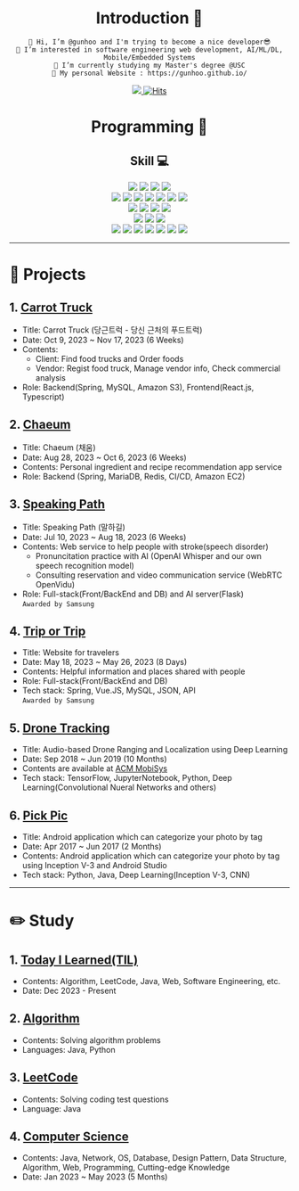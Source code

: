 <div align=center>
  
<!-- ![header](https://capsule-render.vercel.app/api?type=waving&color=auto&height=300&section=header&text=Gunhoo's%20Github&fontSize=50) -->
  
# Introduction :raised_hands:
  ```
👋 Hi, I’m @gunhoo and I'm trying to become a nice developer😎
👀 I’m interested in software engineering web development, AI/ML/DL, Mobile/Embedded Systems
🌱 I’m currently studying my Master's degree @USC
🧔 My personal Website : https://gunhoo.github.io/
  ```
<a href="mailto:gunhoo2016@gmail.com"><img src="https://img.shields.io/badge/Gmail-EA4335?style=flat&logo=Gmail&logoColor=white&link=mailto:gunhoo2016@gmail.com"/>
 [![Hits](https://hits.seeyoufarm.com/api/count/incr/badge.svg?url=https://github.com/gunhoo%2Fhit-counter&count_bg=skyblue&title_bg=black&icon=🖤&icon_color=black&title=❣️&edge_flat=false)](https://github.com/gunhoo)
 
  # Programming :muscle: 
  ## Skill :computer: 
<img src="https://img.shields.io/badge/Python-3776AB?style=flat&logo=Python&logoColor=white"/> <img src="https://img.shields.io/badge/Java-007396?style=flat&logo=openjdk&logoColor=white"/> <img src="https://img.shields.io/badge/JavaScript-F7DF1E?style=flat&logo=JavaScript&logoColor=white"/> <img src="https://img.shields.io/badge/TypeScript-007ACC?style=flat&logo=TypeScript&logoColor=white"/>
<br/>
<img src="https://img.shields.io/badge/Spring-6DB33F?style=flat&logo=Spring&logoColor=white"/> <img src="https://img.shields.io/badge/Spring Boot-6DB33F?style=flat&logo=Spring Boot&logoColor=white"/> <img src="https://img.shields.io/badge/Spring_Security-6DB33F?style=flat&logo=Spring-Security&logoColor=white"/> <img src="https://img.shields.io/badge/Node.js-43853D?style=flat&logo=node.js&logoColor=white"/> <img src="https://img.shields.io/badge/Flask-000000?style=flat&logo=Flask&logoColor=white"/> <img src="https://img.shields.io/badge/Hibernate-59666C?style=flat&logo=Hibernate&logoColor=white"/> <img src="https://img.shields.io/badge/MyBatis-A8B9CC?style=flat&logo=MyBatis&logoColor=white"/> 
<br/>
<img src="https://img.shields.io/badge/MySQL-4479A1?style=flat&logo=MySQL&logoColor=white"/> <img src="https://img.shields.io/badge/MariaDB-003545?style=flat&logo=MariaDB&logoColor=white"/> <img src="https://img.shields.io/badge/Redis-DC382D?style=flat&logo=Redis&logoColor=white"/> <img src="https://img.shields.io/badge/MongoDB-4EA94B?style=flat&logo=MongoDB&logoColor=white"/>
<br/>
<img src="https://img.shields.io/badge/React-20232A?style=flat&logo=React&logoColor=white"/> <img src="https://img.shields.io/badge/Angular-DD0031?style=flat&logo=Angular&logoColor=white"/> <img src="https://img.shields.io/badge/Vue.js-4FC08D?style=flat&logo=Vue.js&logoColor=white"/>
<br/>
<img src="https://img.shields.io/badge/Git-F05032?style=flat&logo=Git&logoColor=white"/>  <img src="https://img.shields.io/badge/Jira-0052CC?style=flat&logo=Jira&logoColor=white"/> <img src="https://img.shields.io/badge/Jenkins-D24939?style=flat&logo=Jenkins&logoColor=white"/> <img src="https://img.shields.io/badge/Docker-2496ED?style=flat&logo=Docker&logoColor=white"/> <img src="https://img.shields.io/badge/Amazon_AWS-FF9900?style=flat&logo=amazonaws&logoColor=white"/> <img src="https://img.shields.io/badge/Google_Cloud-4285F4?style=flat&logo=google-cloud&logoColor=white"/> <img src="https://img.shields.io/badge/TensorFlow-FF6F00?style=flat&logo=TensorFlow&logoColor=white"/>
<br/>

   <!--[![Top Langs](https://github-readme-stats.vercel.app/api/top-langs/?username=gunhoo&layout=compact&langs_count=4)](https://github.com/gunhoo) !-->
  <!--
  ## Algorithm Lv
  [![Solved.ac Profile](http://mazassumnida.wtf/api/generate_badge?boj=gunhoo0216)](https://solved.ac/gunhoo0216)
  ![Leetcode Stats](https://leetcard.jacoblin.cool/gunhoo2016?theme=light,unicorn)
  -->
</div>

---

# 📘 Projects

## 1. [Carrot Truck](https://github.com/Carrot-Truck)
- Title: Carrot Truck (당근트럭 - 당신 근처의 푸드트럭)
- Date: Oct 9, 2023 ~ Nov 17, 2023 (6 Weeks)
- Contents:
    - Client: Find food trucks and Order foods 
    - Vendor: Regist food truck, Manage vendor info, Check commercial analysis
- Role: Backend(Spring, MySQL, Amazon S3), Frontend(React.js, Typescript)

## 2. [Chaeum](https://github.com/ChaeumApp)
- Title: Chaeum (채움)
- Date: Aug 28, 2023 ~ Oct 6, 2023 (6 Weeks)
- Contents: Personal ingredient and recipe recommendation app service
- Role: Backend (Spring, MariaDB, Redis, CI/CD, Amazon EC2)


## 3. [Speaking Path](https://github.com/Speaking-Path) 
- Title: Speaking Path (말하길)
- Date: Jul 10, 2023 ~ Aug 18, 2023 (6 Weeks)
- Contents: Web service to help people with stroke(speech disorder)
    - Pronuncitation practice with AI (OpenAI Whisper and our own speech recognition model)
    - Consulting reservation and video communication service (WebRTC OpenVidu)
- Role: Full-stack(Front/BackEnd and DB) and AI server(Flask)  
```Awarded by Samsung```

## 4. [Trip or Trip](https://github.com/Trip-or-Trip) 
- Title: Website for travelers 
- Date: May 18, 2023 ~ May 26, 2023 (8 Days)
- Contents: Helpful information and places shared with people
- Role: Full-stack(Front/BackEnd and DB)
- Tech stack: Spring, Vue.JS, MySQL, JSON, API  
```Awarded by Samsung```

## 5. [Drone Tracking](https://github.com/gunhoo/Drone-Tracking)
- Title: Audio-based Drone Ranging and Localization using Deep Learning
- Date: Sep 2018 ~ Jun 2019 (10 Months)
- Contents are available at [ACM MobiSys](https://dl.acm.org/doi/10.1145/3307334.3328613)
- Tech stack: TensorFlow, JupyterNotebook, Python, Deep Learning(Convolutional Nueral Networks and others)

## 6. [Pick Pic](https://github.com/PickPic)
- Title: Android application which can categorize your photo by tag
- Date: Apr 2017 ~ Jun 2017 (2 Months)
- Contents: Android application which can categorize your photo by tag using Inception V-3 and Android Studio
- Tech stack: Python, Java, Deep Learning(Inception V-3, CNN)

---

# ✏️ Study
## 1. [Today I Learned(TIL)](https://github.com/gunhoo/TIL)
- Contents: Algorithm, LeetCode, Java, Web, Software Engineering, etc.
- Date: Dec 2023 - Present
## 2. [Algorithm](https://github.com/gunhoo/Algorithm)
- Contents: Solving algorithm problems 
- Languages: Java, Python
## 3. [LeetCode](https://github.com/gunhoo/LeetCode)
- Contents: Solving coding test questions 
- Language: Java
## 4. [Computer Science](https://github.com/CS-STUDY-955/computer-science)
- Contents: Java, Network, OS, Database, Design Pattern, Data Structure, Algorithm, Web, Programming, Cutting-edge Knowledge
- Date: Jan 2023 ~ May 2023 (5 Months)
